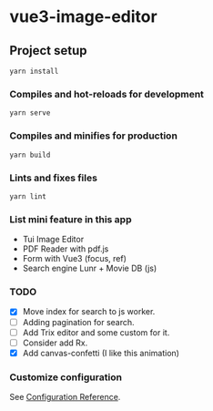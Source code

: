 # vue3-image-editor

## Project setup
```
yarn install
```

### Compiles and hot-reloads for development
```
yarn serve
```

### Compiles and minifies for production
```
yarn build
```

### Lints and fixes files
```
yarn lint
```

### List mini feature in this app
- Tui Image Editor
- PDF Reader with pdf.js
- Form with Vue3 (focus, ref)
- Search engine Lunr + Movie DB (js)

### TODO
- [x] Move index for search to js worker.
- [ ] Adding pagination for search.
- [ ] Add Trix editor and some custom for it.
- [ ] Consider add Rx.
- [x] Add canvas-confetti (I like this animation)

### Customize configuration
See [Configuration Reference](https://cli.vuejs.org/config/).
